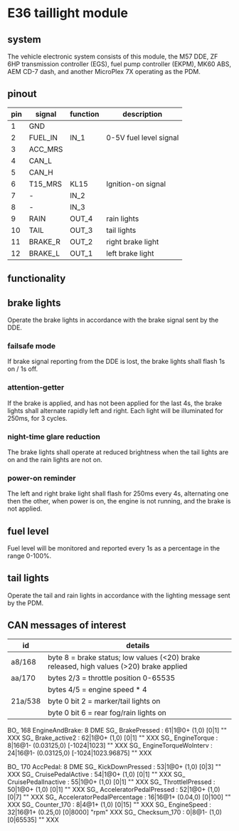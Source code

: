 # E36 taillight module

## system

The vehicle electronic system consists of this module, the M57 DDE, ZF 6HP transmission controller (EGS), fuel pump controller (EKPM), MK60 ABS, AEM CD-7 dash, and another MicroPlex 7X operating as the PDM.

## pinout

| pin | signal  | function | description
|-----|---------|----------|-------------
| 1   | GND	    |		   |
| 2   | FUEL_IN | IN_1     | 0-5V fuel level signal
| 3   | ACC_MRS |          |
| 4   | CAN_L   |          |
| 5   | CAN_H   |          |
| 6   | T15_MRS | KL15     | Ignition-on signal
| 7   | -       | IN_2	   |
| 8   | -       | IN_3	   |
| 9   | RAIN    | OUT_4	   | rain lights
| 10  | TAIL    | OUT_3	   | tail lights
| 11  | BRAKE_R | OUT_2	   | right brake light
| 12  | BRAKE_L | OUT_1	   | left brake light

## functionality

## brake lights
Operate the brake lights in accordance with the brake signal sent by the DDE.

### failsafe mode
If brake signal reporting from the DDE is lost, the brake lights shall flash 1s on / 1s off.

### attention-getter
If the brake is applied, and has not been applied for the last 4s, the brake lights shall alternate rapidly left and right. Each light will be illuminated for 250ms, for 3 cycles.

### night-time glare reduction
The brake lights shall operate at reduced brightness when the tail lights are on and the rain lights are not on.

### power-on reminder
The left and right brake light shall flash for 250ms every 4s, alternating one then the other, when power is on, the engine is not running, and the brake is not applied.

## fuel level
Fuel level will be monitored and reported every 1s as a percentage in the range 0-100%.

## tail lights
Operate the tail and rain lights in accordance with the lighting message sent by the PDM.

## CAN messages of interest

| id       | details 
|----------|-----------------
| a8/168   | byte 8 = brake status; low values (<20) brake released, high values (>20) brake applied
| aa/170   | bytes 2/3 = throttle position 0-65535
|          | bytes 4/5 = engine speed * 4
| 21a/538  | byte 0 bit 2 = marker/tail lights on
|          | byte 0 bit 6 = rear fog/rain lights on

BO_ 168 EngineAndBrake: 8 DME
 SG_ BrakePressed : 61|1@0+ (1,0) [0|1] "" XXX
 SG_ Brake_active2 : 62|1@0+ (1,0) [0|1] "" XXX
 SG_ EngineTorque : 8|16@1- (0.03125,0) [-1024|1023] "" XXX
 SG_ EngineTorqueWoInterv : 24|16@1- (0.03125,0) [-1024|1023.96875] "" XXX

BO_ 170 AccPedal: 8 DME
 SG_ KickDownPressed : 53|1@0+ (1,0) [0|3] "" XXX
 SG_ CruisePedalActive : 54|1@0+ (1,0) [0|1] "" XXX
 SG_ CruisePedalInactive : 55|1@0+ (1,0) [0|1] "" XXX
 SG_ ThrottlelPressed : 50|1@0+ (1,0) [0|1] "" XXX
 SG_ AcceleratorPedalPressed : 52|1@0+ (1,0) [0|7] "" XXX
 SG_ AcceleratorPedalPercentage : 16|16@1+ (0.04,0) [0|100] "" XXX
 SG_ Counter_170 : 8|4@1+ (1,0) [0|15] "" XXX
 SG_ EngineSpeed : 32|16@1+ (0.25,0) [0|8000] "rpm" XXX
 SG_ Checksum_170 : 0|8@1- (1,0) [0|65535] "" XXX
